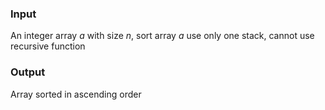 ### Input
An integer array *a* with size *n*, sort array *a* use only one stack, cannot use recursive function

### Output
Array sorted in ascending order